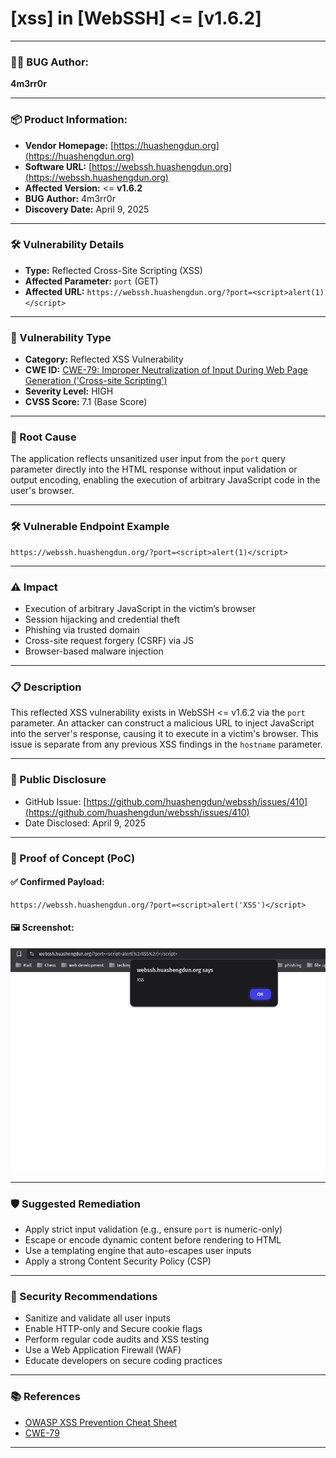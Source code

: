 
# \[xss] in \[WebSSH] <= \[v1.6.2]

---

### 👨‍💻 BUG Author:

**4m3rr0r**

---

### 📦 Product Information:

* **Vendor Homepage:** [https://huashengdun.org](https://huashengdun.org)
* **Software URL:** [https://webssh.huashengdun.org](https://webssh.huashengdun.org)
* **Affected Version:** <= **v1.6.2**
* **BUG Author:** 4m3rr0r
* **Discovery Date:** April 9, 2025

---

### 🛠 Vulnerability Details

* **Type:** Reflected Cross-Site Scripting (XSS)
* **Affected Parameter:** `port` (GET)
* **Affected URL:**
  `https://webssh.huashengdun.org/?port=<script>alert(1)</script>`

---

### 🧨 Vulnerability Type

* **Category:** Reflected XSS Vulnerability
* **CWE ID:** [CWE-79: Improper Neutralization of Input During Web Page Generation ('Cross-site Scripting')](https://cwe.mitre.org/data/definitions/79.html)
* **Severity Level:** HIGH
* **CVSS Score:** 7.1 (Base Score)

---

### 🧬 Root Cause

The application reflects unsanitized user input from the `port` query parameter directly into the HTML response without input validation or output encoding, enabling the execution of arbitrary JavaScript code in the user's browser.

---

### 🛠 Vulnerable Endpoint Example

```url
https://webssh.huashengdun.org/?port=<script>alert(1)</script>
```

---

### ⚠️ Impact

* Execution of arbitrary JavaScript in the victim’s browser
* Session hijacking and credential theft
* Phishing via trusted domain
* Cross-site request forgery (CSRF) via JS
* Browser-based malware injection

---

### 📋 Description

This reflected XSS vulnerability exists in WebSSH <= v1.6.2 via the `port` parameter. An attacker can construct a malicious URL to inject JavaScript into the server's response, causing it to execute in a victim's browser. This issue is separate from any previous XSS findings in the `hostname` parameter.

---

### 🔗 Public Disclosure

* GitHub Issue: [https://github.com/huashengdun/webssh/issues/410](https://github.com/huashengdun/webssh/issues/410)
* Date Disclosed: April 9, 2025

---

### 🔬 Proof of Concept (PoC)

#### ✅ Confirmed Payload:

```url
https://webssh.huashengdun.org/?port=<script>alert('XSS')</script>
```

#### 🖼 Screenshot:

![xss](./Images/2025-07-10_16-20.png) 

---

### 🛡 Suggested Remediation

* Apply strict input validation (e.g., ensure `port` is numeric-only)
* Escape or encode dynamic content before rendering to HTML
* Use a templating engine that auto-escapes user inputs
* Apply a strong Content Security Policy (CSP)

---

### 🔐 Security Recommendations

* Sanitize and validate all user inputs
* Enable HTTP-only and Secure cookie flags
* Perform regular code audits and XSS testing
* Use a Web Application Firewall (WAF)
* Educate developers on secure coding practices

---

### 📚 References

* [OWASP XSS Prevention Cheat Sheet](https://owasp.org/www-project-cheat-sheets/cheatsheets/Cross_Site_Scripting_Prevention_Cheat_Sheet.html)
* [CWE-79](https://cwe.mitre.org/data/definitions/79.html)

---
